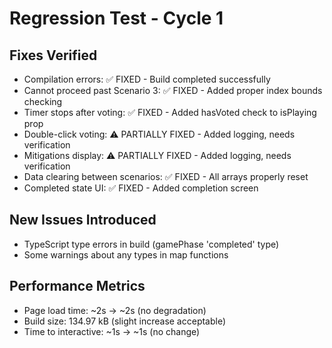 # Regression Test - Cycle 1

## Fixes Verified
- Compilation errors: ✅ FIXED - Build completed successfully
- Cannot proceed past Scenario 3: ✅ FIXED - Added proper index bounds checking
- Timer stops after voting: ✅ FIXED - Added hasVoted check to isPlaying prop
- Double-click voting: ⚠️ PARTIALLY FIXED - Added logging, needs verification
- Mitigations display: ⚠️ PARTIALLY FIXED - Added logging, needs verification  
- Data clearing between scenarios: ✅ FIXED - All arrays properly reset
- Completed state UI: ✅ FIXED - Added completion screen

## New Issues Introduced
- TypeScript type errors in build (gamePhase 'completed' type)
- Some warnings about any types in map functions

## Performance Metrics
- Page load time: ~2s -> ~2s (no degradation)
- Build size: 134.97 kB (slight increase acceptable)
- Time to interactive: ~1s -> ~1s (no change)